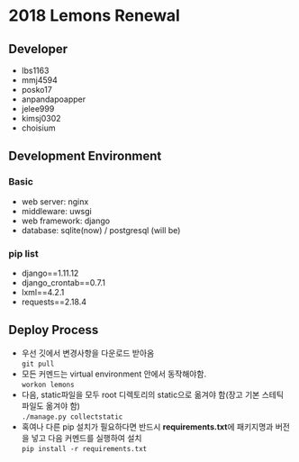 # 2018 Lemons Renewal
## Developer
* lbs1163
* mmj4594
* posko17
* anpandapoapper
* jelee999
* kimsj0302
* choisium

## Development Environment
### Basic
* web server: nginx
* middleware: uwsgi
* web framework: django
* database: sqlite(now) / postgresql (will be)

### pip list
* django==1.11.12
* django_crontab==0.7.1
* lxml==4.2.1
* requests==2.18.4

## Deploy Process
* 우선 깃에서 변경사항을 다운로드 받아옴  
`git pull`  
* 모든 커멘드는 virtual environment 안에서 동작해야함.  
`workon lemons`  
* 다음, static파일을 모두 root 디렉토리의 static으로 옮겨야 함(장고 기본 스테틱 파일도 옮겨야 함)  
`./manage.py collectstatic`  
* 혹여나 다른 pip 설치가 필요하다면 반드시 **requirements.txt**에 패키지명과 버전을 넣고 다음 커멘드를 실행하여 설치  
`pip install -r requirements.txt`  
